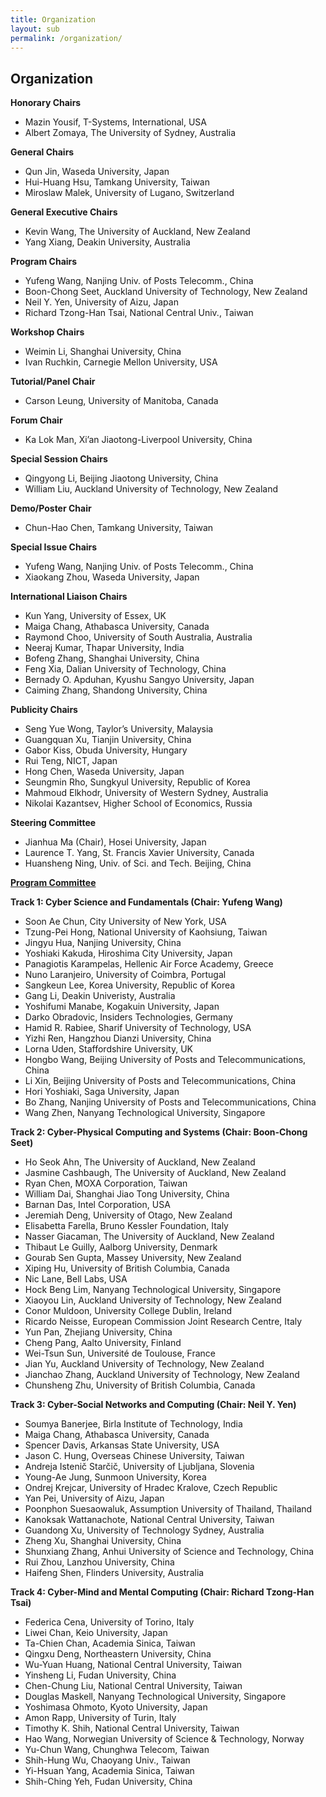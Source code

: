 ```yaml
---
title: Organization
layout: sub
permalink: /organization/
---
```


<h2>Organization</h2>
<p><strong>Honorary Chairs</strong></p>
<ul><li>Mazin Yousif, T-Systems, International, USA</li>
<li>Albert Zomaya, The University of Sydney, Australia</li>
</ul><p><strong>General Chairs</strong></p>
<ul><li>Qun Jin, Waseda University, Japan</li>
<li>Hui-Huang Hsu, Tamkang University, Taiwan</li>
<li>Miroslaw Malek, University of Lugano, Switzerland</li>
</ul><p><strong>General Executive Chairs </strong></p>
<ul><li>Kevin Wang, The University of Auckland, New Zealand</li>
<li>Yang Xiang, Deakin University, Australia</li>
</ul><p><strong>Program Chairs </strong></p>
<ul><li>Yufeng Wang, Nanjing Univ. of Posts Telecomm., China</li>
<li>Boon-Chong Seet, Auckland University of Technology, New Zealand</li>
<li>Neil Y. Yen, University of Aizu, Japan</li>
<li>Richard Tzong-Han Tsai, National Central Univ., Taiwan</li>
</ul><p><strong>Workshop Chairs </strong></p>
<ul><li>Weimin Li, Shanghai University, China</li>
<li>Ivan Ruchkin, Carnegie Mellon University, USA</li>
</ul><p><strong>Tutorial/Panel Chair </strong></p>
<ul><li>Carson Leung, University of Manitoba, Canada</li>
</ul><p><strong>Forum Chair</strong></p>
<ul><li>Ka Lok Man, Xi’an Jiaotong-Liverpool University, China</li>
</ul><p><strong>Special Session Chairs</strong></p>
<ul><li>Qingyong Li, Beijing Jiaotong University, China</li>
<li>William Liu, Auckland University of Technology, New Zealand</li>
</ul><p><strong>Demo/Poster Chair</strong></p>
<ul><li>Chun-Hao Chen, Tamkang University, Taiwan</li>
</ul><p><strong>Special Issue Chairs </strong></p>
<ul><li>Yufeng Wang, Nanjing Univ. of Posts Telecomm., China</li>
<li>Xiaokang Zhou, Waseda University, Japan</li>
</ul><p><strong>International Liaison Chairs </strong></p>
<ul><li>Kun Yang, University of Essex, UK</li>
<li>Maiga Chang, Athabasca University, Canada</li>
<li>Raymond Choo, University of South Australia, Australia</li>
<li>Neeraj Kumar, Thapar University, India</li>
<li>Bofeng Zhang, Shanghai University, China</li>
<li>Feng Xia, Dalian University of Technology, China</li>
<li>Bernady O. Apduhan, Kyushu Sangyo University, Japan</li>
<li>Caiming Zhang, Shandong University, China</li>
</ul><p><strong>Publicity Chairs </strong></p>
<ul><li>Seng Yue Wong, Taylor’s University, Malaysia</li>
<li>Guangquan Xu, Tianjin University, China</li>
<li>Gabor Kiss, Obuda University, Hungary</li>
<li>Rui Teng, NICT, Japan</li>
<li>Hong Chen, Waseda University, Japan</li>
<li>Seungmin Rho, Sungkyul University, Republic of Korea</li>
<li>Mahmoud Elkhodr, University of Western Sydney, Australia</li>
<li>Nikolai Kazantsev, Higher School of Economics, Russia</li>
</ul><p><strong>Steering Committee </strong></p>
<ul><li>Jianhua Ma (Chair), Hosei University, Japan</li>
<li>Laurence T. Yang, St. Francis Xavier University, Canada</li>
<li>Huansheng Ning, Univ. of Sci. and Tech. Beijing, China</li>
</ul><p><span style="text-decoration: underline;"><strong>Program Committee</strong></span></p>
<p><strong>Track 1: Cyber Science and Fundamentals (Chair: Yufeng Wang)</strong></p>
<ul><li>Soon Ae Chun, City University of New York, USA</li>
<li>Tzung-Pei Hong, National University of Kaohsiung, Taiwan</li>
<li>Jingyu Hua, Nanjing University, China</li>
<li>Yoshiaki Kakuda, Hiroshima City University, Japan</li>
<li>Panagiotis Karampelas, Hellenic Air Force Academy, Greece</li>
<li>Nuno Laranjeiro, University of Coimbra, Portugal</li>
<li>Sangkeun Lee, Korea University, Republic of Korea</li>
<li>Gang Li, Deakin Univeristy, Australia</li>
<li>Yoshifumi Manabe, Kogakuin University, Japan</li>
<li>Darko Obradovic, Insiders Technologies, Germany</li>
<li>Hamid R. Rabiee, Sharif University of Technology, USA</li>
<li>Yizhi Ren, Hangzhou Dianzi University, China</li>
<li>Lorna Uden, Staffordshire University, UK</li>
<li>Hongbo Wang, Beijing University of Posts and Telecommunications, China</li>
<li>Li Xin, Beijing University of Posts and Telecommunications, China</li>
<li>Hori Yoshiaki, Saga University, Japan</li>
<li>Bo Zhang, Nanjing University of Posts and Telecommunications, China</li>
<li>Wang Zhen, Nanyang Technological University, Singapore</li>
</ul><p><strong>Track 2: Cyber-Physical Computing and Systems (Chair: Boon-Chong Seet)</strong></p>
<ul><li>Ho Seok Ahn, The University of Auckland, New Zealand</li>
<li>Jasmine Cashbaugh, The University of Auckland, New Zealand</li>
<li>Ryan Chen, MOXA Corporation, Taiwan</li>
<li>William Dai, Shanghai Jiao Tong University, China</li>
<li>Barnan Das, Intel Corporation, USA</li>
<li>Jeremiah Deng, University of Otago, New Zealand</li>
<li>Elisabetta Farella, Bruno Kessler Foundation, Italy</li>
<li>Nasser Giacaman, The University of Auckland, New Zealand</li>
<li>Thibaut Le Guilly, Aalborg University, Denmark</li>
<li>Gourab Sen Gupta, Massey University, New Zealand</li>
<li>Xiping Hu, University of British Columbia, Canada</li>
<li>Nic Lane, Bell Labs, USA</li>
<li>Hock Beng Lim, Nanyang Technological University, Singapore</li>
<li>Xiaoyou Lin, Auckland University of Technology, New Zealand</li>
<li>Conor Muldoon, University College Dublin, Ireland</li>
<li>Ricardo Neisse, European Commission Joint Research Centre, Italy</li>
<li>Yun Pan, Zhejiang University, China</li>
<li>Cheng Pang, Aalto University, Finland</li>
<li>Wei-Tsun Sun, Université de Toulouse, France</li>
<li>Jian Yu, Auckland University of Technology, New Zealand</li>
<li>Jianchao Zhang, Auckland University of Technology, New Zealand</li>
<li>Chunsheng Zhu, University of British Columbia, Canada</li>
</ul><p><strong>Track 3: Cyber-Social Networks and Computing (Chair: Neil Y. Yen)</strong></p>
<ul><li>Soumya Banerjee, Birla Institute of Technology, India</li>
<li>Maiga Chang, Athabasca University, Canada</li>
<li>Spencer Davis, Arkansas State University, USA</li>
<li>Jason C. Hung, Overseas Chinese University, Taiwan</li>
<li>Andreja Istenič Starčič, University of Ljubljana, Slovenia</li>
<li>Young-Ae Jung, Sunmoon University, Korea</li>
<li>Ondrej Krejcar, University of Hradec Kralove, Czech Republic</li>
<li>Yan Pei, University of Aizu, Japan</li>
<li>Poonphon Suesaowaluk, Assumption University of Thailand, Thailand</li>
<li>Kanoksak Wattanachote, National Central University, Taiwan</li>
<li>Guandong Xu, University of Technology Sydney, Australia</li>
<li>Zheng Xu, Shanghai University, China</li>
<li>Shunxiang Zhang, Anhui University of Science and Technology, China</li>
<li>Rui Zhou, Lanzhou University, China</li>
<li>Haifeng Shen, Flinders University, Australia</li>
</ul><p><strong>Track 4: Cyber-Mind and Mental Computing (Chair: Richard Tzong-Han Tsai)</strong></p>
<ul><li>Federica Cena, University of Torino, Italy</li>
<li>Liwei Chan, Keio University, Japan</li>
<li>Ta-Chien Chan, Academia Sinica, Taiwan</li>
<li>Qingxu Deng, Northeastern University, China</li>
<li>Wu-Yuan Huang, National Central University, Taiwan</li>
<li>Yinsheng Li, Fudan University, China</li>
<li>Chen-Chung Liu, National Central University, Taiwan</li>
<li>Douglas Maskell, Nanyang Technological University, Singapore</li>
<li>Yoshimasa Ohmoto, Kyoto University, Japan</li>
<li>Amon Rapp, University of Turin, Italy</li>
<li>Timothy K. Shih, National Central University, Taiwan</li>
<li>Hao Wang, Norwegian University of Science & Technology, Norway</li>
<li>Yu-Chun Wang, Chunghwa Telecom, Taiwan</li>
<li>Shih-Hung Wu, Chaoyang Univ., Taiwan</li>
<li>Yi-Hsuan Yang, Academia Sinica, Taiwan</li>
<li>Shih-Ching Yeh, Fudan University, China</li>
</ul>
